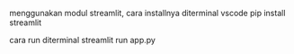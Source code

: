menggunakan modul streamlit, cara installnya diterminal vscode
pip install streamlit

cara run diterminal 
streamlit run app.py
